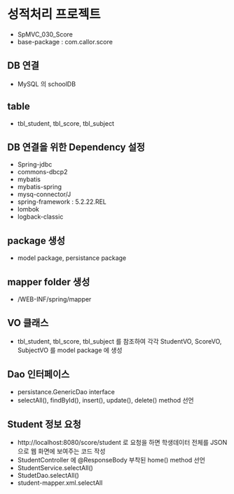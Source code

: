 # 성적처리 프로젝트
* SpMVC_030_Score
* base-package : com.callor.score

## DB 연결
* MySQL 의 schoolDB
## table
* tbl_student, tbl_score, tbl_subject

## DB 연결을 위한 Dependency 설정
* Spring-jdbc
* commons-dbcp2
* mybatis
* mybatis-spring
* mysq-connector/J
* spring-framework : 5.2.22.REL
* lombok
* logback-classic
## package 생성
* model package, persistance package
## mapper folder 생성
* /WEB-INF/spring/mapper
## VO 클래스
* tbl_student, tbl_score, tbl_subject 를 참조하여 각각 StudentVO, ScoreVO, SubjectVO 를 model package 에 생성
## Dao 인터페이스
* persistance.GenericDao interface
* selectAll(), findById(), insert(), update(), delete() method 선언
## Student 정보 요청
* http://localhost:8080/score/student 로 요청을 하면 학생데이터 전체를 JSON 으로 웹 화면에 보여주는 코드 작성
* StudentController 에 @ResponseBody 부착된 home() method 선언
* StudentService.selectAll()
* StudetDao.selectAll()
* student-mapper.xml.selectAll